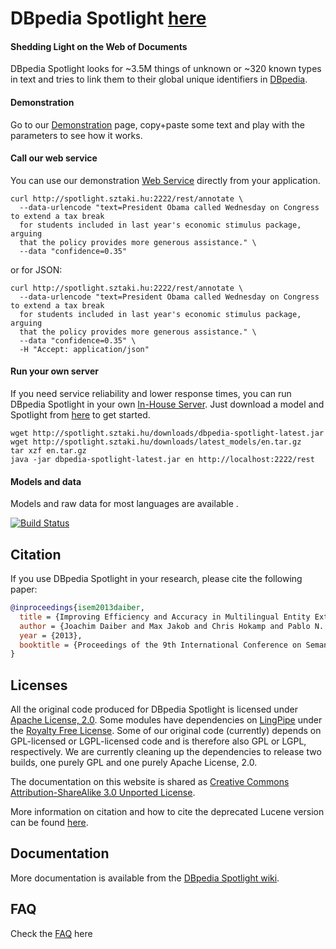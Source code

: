 # DBpedia Spotlight [here](http://spotlight.sztaki.hu/downloads/)
#### Shedding Light on the Web of Documents

DBpedia Spotlight looks for ~3.5M things of unknown or ~320 known types in text and tries to link them to their global unique identifiers in [DBpedia](http://dbpedia.org). 

#### Demonstration

Go to our [Demonstration](http://dbpedia-spotlight.github.io/demo/) page, copy+paste some text and play with the parameters to see how it works.

#### Call our web service

You can use our demonstration [Web Service](http://github.com/dbpedia-spotlight/dbpedia-spotlight/wiki/Web-service) directly from your application.

    curl http://spotlight.sztaki.hu:2222/rest/annotate \
      --data-urlencode "text=President Obama called Wednesday on Congress to extend a tax break
      for students included in last year's economic stimulus package, arguing
      that the policy provides more generous assistance." \
      --data "confidence=0.35"

or for JSON:

    curl http://spotlight.sztaki.hu:2222/rest/annotate \
      --data-urlencode "text=President Obama called Wednesday on Congress to extend a tax break
      for students included in last year's economic stimulus package, arguing
      that the policy provides more generous assistance." \
      --data "confidence=0.35" \
      -H "Accept: application/json"

#### Run your own server

If you need service reliability and lower response times, you can run DBpedia Spotlight in your own [In-House Server](https://github.com/dbpedia-spotlight/dbpedia-spotlight/wiki/Installation). Just download a model and Spotlight from [here](http://spotlight.sztaki.hu/downloads/) to get started.

    wget http://spotlight.sztaki.hu/downloads/dbpedia-spotlight-latest.jar
    wget http://spotlight.sztaki.hu/downloads/latest_models/en.tar.gz
    tar xzf en.tar.gz
    java -jar dbpedia-spotlight-latest.jar en http://localhost:2222/rest

#### Models and data

Models and raw data for most languages are available .

[![Build Status](https://secure.travis-ci.org/dbpedia-spotlight/dbpedia-spotlight.png?branch=master)](http://travis-ci.org/dbpedia-spotlight/dbpedia-spotlight)

## Citation

If you use DBpedia Spotlight in your research, please cite the following paper:

```bibtex
@inproceedings{isem2013daiber,
  title = {Improving Efficiency and Accuracy in Multilingual Entity Extraction},
  author = {Joachim Daiber and Max Jakob and Chris Hokamp and Pablo N. Mendes},
  year = {2013},
  booktitle = {Proceedings of the 9th International Conference on Semantic Systems (I-Semantics)}
}
```


## Licenses

All the original code produced for DBpedia Spotlight is licensed under  [Apache License, 2.0](http://www.apache.org/licenses/LICENSE-2.0.html). Some modules have dependencies on [LingPipe](http://alias-i.com/lingpipe/) under the [Royalty Free License](http://alias-i.com/lingpipe/licenses/lingpipe-license-1.txt). Some of our original code (currently) depends on GPL-licensed or LGPL-licensed code and is therefore also GPL or LGPL, respectively. We are currently cleaning up the dependencies to release two builds, one purely GPL and one purely Apache License, 2.0.

The documentation on this website is shared as [Creative Commons Attribution-ShareAlike 3.0 Unported License](http://en.wikipedia.org/wiki/Wikipedia:Text_of_Creative_Commons_Attribution-ShareAlike_3.0_Unported_License).


More information on citation and how to cite the deprecated Lucene version can be found [here](https://github.com/dbpedia-spotlight/dbpedia-spotlight/wiki/Citation).

## Documentation

More documentation is available from the [DBpedia Spotlight wiki](https://github.com/dbpedia-spotlight/dbpedia-spotlight/wiki).

## FAQ

Check the [FAQ](https://github.com/dbpedia-spotlight/dbpedia-spotlight/wiki/FAQ) here
